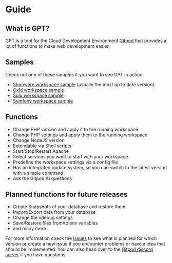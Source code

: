 # Guide

## What is GPT?
GPT is a tool for the Cloud Development Environment [Gitpod](https://www.gitpod.io) that provides a lot of functions to make web development easier. 

## Samples
Check out one of these samples if you want to see GPT in action:
- [Shopware workspace sample](https://github.com/Derroylo/shopware-workspace-sample) (usually the most up to date version)
- [Oxid workspace sample](https://github.com/Derroylo/oxid-workspace-sample)
- [Sulu workspace sample](https://github.com/Derroylo/sulu-workspace-sample)
- [Symfony workspace sample](https://github.com/Derroylo/symfony-workspace-sample)

## Functions
- Change PHP version and apply it to the running workspace
- Change PHP settings and apply them to the running workspace
- Change NodeJS version
- Extendable via Shell scripts
- Start/Stop/Restart Apache
- Select services you want to start with your workspace
- Predefine the workspace settings via a config file
- Has an integrated update system, so you can switch to the latest version with a simple command
- Ask the Gitpod AI questions

## Planned functions for future releases
- Create Snapshots of your database and restore them
- Import/Export data from your database
- Change the xdebug settings
- Save/Restore files from/to env variables
- and many more

For more information check the [Issues](https://github.com/Derroylo/gitpod-tool/issues) to see what is planned for which version or create a new issue if you encounter problems or have a idea that should be implemented. You can also head over to the [Gitpod discord server](https://discord.com/invite/gitpod) if you have questions.
